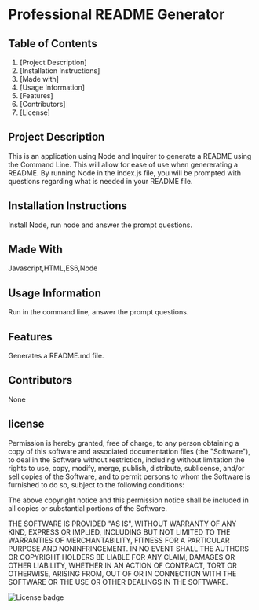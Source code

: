 
# Professional README Generator
    
## Table of Contents

1. [Project Description]
2. [Installation Instructions]
3. [Made with]
4. [Usage Information]
5. [Features] 
6. [Contributors]
7. [License]
    

## Project Description
This is an application using Node and Inquirer to generate a README using the Command Line. This will allow for ease of use when genererating a README. By running Node in the index.js file, you will be prompted with questions regarding what is needed in your README file.

## Installation Instructions
Install Node, run node and answer the prompt questions.

## Made With
Javascript,HTML,ES6,Node

## Usage Information
Run <node index.js> in the command line, answer the prompt questions. 

## Features
Generates a README.md file.

## Contributors
None

## license

Permission is hereby granted, free of charge, to any person obtaining a copy of this software and associated documentation files (the "Software"), to deal in the Software without restriction, including without limitation the rights to use, copy, modify, merge, publish, distribute, sublicense, and/or sell copies of the Software, and to permit persons to whom the Software is furnished to do so, subject to the following conditions:

The above copyright notice and this permission notice shall be included in all copies or substantial portions of the Software.

THE SOFTWARE IS PROVIDED "AS IS", WITHOUT WARRANTY OF ANY KIND, EXPRESS OR IMPLIED, INCLUDING BUT NOT LIMITED TO THE WARRANTIES OF MERCHANTABILITY, FITNESS FOR A PARTICULAR PURPOSE AND NONINFRINGEMENT. IN NO EVENT SHALL THE AUTHORS OR COPYRIGHT HOLDERS BE LIABLE FOR ANY CLAIM, DAMAGES OR OTHER LIABILITY, WHETHER IN AN ACTION OF CONTRACT, TORT OR OTHERWISE, ARISING FROM, OUT OF OR IN CONNECTION WITH THE SOFTWARE OR THE USE OR OTHER DEALINGS IN THE SOFTWARE.




![License badge](https://img.shields.io/badge/license-MIT-green)
 
